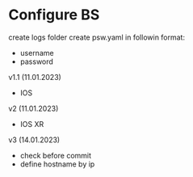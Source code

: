 # Configure BS

create logs folder
create psw.yaml in followin format:
- username
- password


v1.1 (11.01.2023)
 - IOS

v2 (11.01.2023)
 - IOS XR

v3 (14.01.2023)
 - check before commit
 - define hostname by ip